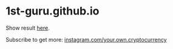 # 1st-guru.github.io

Show result [here](https://1st-guru.github.io/).

Subscribe to get more: [instagram.com/your.own.cryptocurrency](https://www.instagram.com/your.own.cryptocurrency/)
